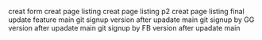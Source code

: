 creat form
creat page listing
creat page listing p2
creat page listing final
update feature main
git signup version after upadate main
git signup by GG version after upadate main
git signup by FB version after upadate main
